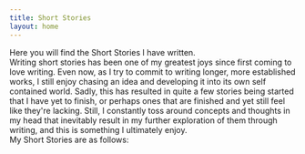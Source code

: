 ```yaml
---
title: Short Stories
layout: home
---
```


Here you will find the Short Stories I have written.  
Writing short stories has been one of my greatest joys since first coming to love writing. Even now, as I try to commit to writing longer, more established works, I still enjoy chasing
an idea and developing it into its own self contained world. Sadly, this has resulted in quite a few stories being started that I have yet to finish, or perhaps ones that are finished and
yet still feel like they're lacking. Still, I constantly toss around concepts and thoughts in my head that inevitably result in my further exploration of them through writing, and this is something
I ultimately enjoy.  
My Short Stories are as follows:
